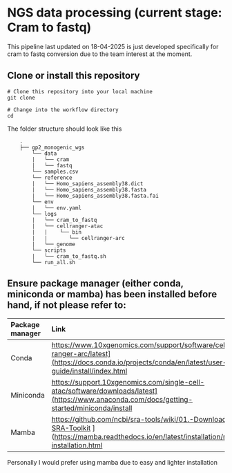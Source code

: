 # NGS data processing (current stage: Cram to fastq)

This pipeline last updated on 18-04-2025 is just developed specifically for cram to fastq conversion due to the team interest at the moment.

## Clone or install this repository
```
# Clone this repository into your local machine
git clone

# Change into the workflow directory
cd
```
The folder structure should look like this
```
    .
    ├── gp2_monogenic_wgs
        └── data
        |   └── cram
        |   └── fastq
        └── samples.csv
        └── reference
        |   └── Homo_sapiens_assembly38.dict
        |   └── Homo_sapiens_assembly38.fasta
        |   └── Homo_sapiens_assembly38.fasta.fai
        └── env
        |   └── env.yaml
        └── logs
        |   └── cram_to_fastq
        |   └── cellranger-atac
        |   |    └── bin
        |   |       └── cellranger-arc
        |   └── genome
        └── scripts
        |   └── cram_to_fastq.sh
        └── run_all.sh
```

## Ensure package manager (either conda, miniconda or mamba) has been installed before hand, if not please refer to:
| Package manager  |Link                                                                       |
|:--------------|:-------------------------------------------------------------------       |
| Conda |https://www.10xgenomics.com/support/software/cell-ranger-arc/latest](https://docs.conda.io/projects/conda/en/latest/user-guide/install/index.html        |
| Miniconda|https://support.10xgenomics.com/single-cell-atac/software/downloads/latest](https://www.anaconda.com/docs/getting-started/miniconda/install |
| Mamba   |https://github.com/ncbi/sra-tools/wiki/01.-Downloading-SRA-Toolkit  ](https://mamba.readthedocs.io/en/latest/installation/mamba-installation.html       |
Personally I would prefer using mamba due to easy and lighter installation





